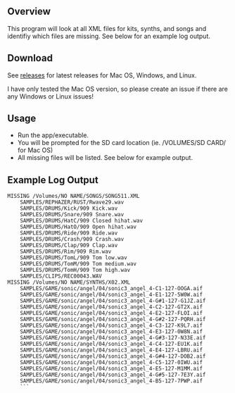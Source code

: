 ## Overview

This program will look at all XML files for kits, synths, and songs and identifiy which files are missing. See below for an example log output.

## Download

See [releases](https://github.com/jackwlee01/deluge-list-missing-files/releases) for latest releases for Mac OS, Windows, and Linux.

I have only tested the Mac OS version, so please create an issue if there are any Windows or Linux issues!

## Usage

- Run the app/executable.
- You will be prompted for the SD card location (ie. /VOLUMES/SD CARD/ for Mac OS)
- All missing files will be listed. See below for example output.

## Example Log Output

```
MISSING /Volumes/NO NAME/SONGS/SONG511.XML
    SAMPLES/REPHAZER/RUST/Rwave29.wav
    SAMPLES/DRUMS/Kick/909 Kick.wav
    SAMPLES/DRUMS/Snare/909 Snare.wav
    SAMPLES/DRUMS/HatC/909 Closed hihat.wav
    SAMPLES/DRUMS/HatO/909 Open hihat.wav
    SAMPLES/DRUMS/Ride/909 Ride.wav
    SAMPLES/DRUMS/Crash/909 Crash.wav
    SAMPLES/DRUMS/Clap/909 Clap.wav
    SAMPLES/DRUMS/Rim/909 Rim.wav
    SAMPLES/DRUMS/TomL/909 Tom low.wav
    SAMPLES/DRUMS/TomM/909 Tom medium.wav
    SAMPLES/DRUMS/TomH/909 Tom high.wav
    SAMPLES/CLIPS/REC00043.WAV
MISSING /Volumes/NO NAME/SYNTHS/X02.XML
    SAMPLES/GAME/sonic/angel/04/sonic3_angel_4-C1-127-OOGA.aif
    SAMPLES/GAME/sonic/angel/04/sonic3_angel_4-E1-127-5W0W.aif
    SAMPLES/GAME/sonic/angel/04/sonic3_angel_4-G#1-127-G1JZ.aif
    SAMPLES/GAME/sonic/angel/04/sonic3_angel_4-C2-127-GT2X.aif
    SAMPLES/GAME/sonic/angel/04/sonic3_angel_4-E2-127-FLOI.aif
    SAMPLES/GAME/sonic/angel/04/sonic3_angel_4-G#2-127-PQRH.aif
    SAMPLES/GAME/sonic/angel/04/sonic3_angel_4-C3-127-K9L7.aif
    SAMPLES/GAME/sonic/angel/04/sonic3_angel_4-E3-127-0W8N.aif
    SAMPLES/GAME/sonic/angel/04/sonic3_angel_4-G#3-127-N33E.aif
    SAMPLES/GAME/sonic/angel/04/sonic3_angel_4-C4-127-EU1K.aif
    SAMPLES/GAME/sonic/angel/04/sonic3_angel_4-E4-127-LBRU.aif
    SAMPLES/GAME/sonic/angel/04/sonic3_angel_4-G#4-127-DOB2.aif
    SAMPLES/GAME/sonic/angel/04/sonic3_angel_4-C5-127-0IWU.aif
    SAMPLES/GAME/sonic/angel/04/sonic3_angel_4-E5-127-M1MM.aif
    SAMPLES/GAME/sonic/angel/04/sonic3_angel_4-G#5-127-7E3Y.aif
    SAMPLES/GAME/sonic/angel/04/sonic3_angel_4-B5-127-7PWP.aif
    ```